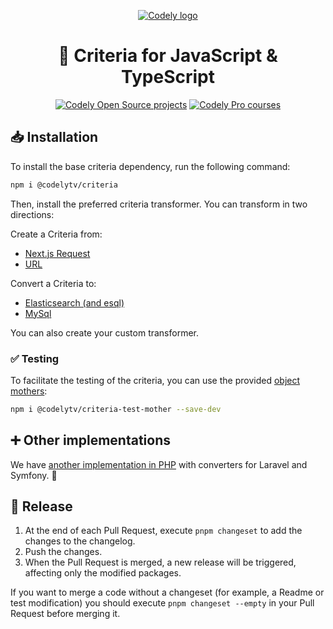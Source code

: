 <p align="center">
  <a href="https://codely.com">
    <picture>
      <source media="(prefers-color-scheme: dark)" srcset="https://codely.com/logo/codely_logo-dark.svg">
      <source media="(prefers-color-scheme: light)" srcset="https://codely.com/logo/codely_logo-light.svg">
      <img alt="Codely logo" src="https://codely.com/logo/codely_logo.svg">
    </picture>
  </a>
</p>

<h1 align="center">
  🎼 Criteria for JavaScript & TypeScript
</h1>

<p align="center">
    <a href="https://github.com/CodelyTV"><img src="https://img.shields.io/badge/Codely-OS-green.svg?style=flat-square" alt="Codely Open Source projects"/></a>
    <a href="https://pro.codely.com"><img src="https://img.shields.io/badge/Codely-Pro-black.svg?style=flat-square" alt="Codely Pro courses"/></a>
</p>

## 📥 Installation

To install the base criteria dependency, run the following command:
```sh
npm i @codelytv/criteria
```

Then, install the preferred criteria transformer. You can transform in two directions:

Create a Criteria from:
- [Next.js Request](./packages/criteria-from-next-request)
- [URL](./packages/criteria-from-url)

Convert a Criteria to:
- [Elasticsearch (and esql)](./packages/criteria-to-elasticsearch)
- [MySql](./packages/criteria-to-mysql)

You can also create your custom transformer.

### ✅ Testing
To facilitate the testing of the criteria, you can use the provided [object mothers](https://www.martinfowler.com/bliki/ObjectMother.html):

```sh
npm i @codelytv/criteria-test-mother --save-dev
```

## ➕ Other implementations
We have [another implementation in PHP](https://github.com/CodelyTV/php-criteria) with converters for Laravel and Symfony. 🙌

## 🚀 Release

1. At the end of each Pull Request, execute `pnpm changeset` to add the changes to the changelog.
2. Push the changes.
3. When the Pull Request is merged, a new release will be triggered, affecting only the modified packages.

If you want to merge a code without a changeset (for example, a Readme or test modification) you should execute
`pnpm changeset --empty` in your Pull Request before merging it.
